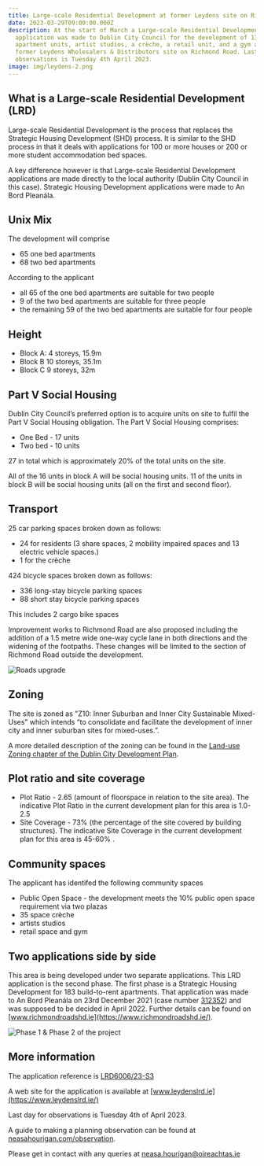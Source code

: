 ```yaml
---
title: Large-scale Residential Development at former Leydens site on Richmond Road
date: 2023-03-29T09:00:00.000Z
description: At the start of March a Large-scale Residential Development
  application was made to Dublin City Council for the development of 133
  apartment units, artist studios, a crèche, a retail unit, and a gym at the
  former Leydens Wholesalers & Distributors site on Richmond Road. Last day for
  observations is Tuesday 4th April 2023.
image: img/leydens-2.png
---
```

## What is a Large-scale Residential Development (LRD)

Large-scale Residential Development is the process that replaces the Strategic Housing Development (SHD) process. It is similar to the SHD process in that it deals with applications for 100 or more houses or 200 or more student accommodation bed spaces.

A key difference however is that Large-scale Residential Development applications are made directly to the local authority (Dublin City Council in this case). Strategic Housing Development applications were made to An Bord Pleanála.

## Unix Mix

The development will comprise

* 65 one bed apartments
* 68 two bed apartments

According to the applicant 

* all 65 of the one bed apartments are suitable for two people
* 9 of the two bed apartments are suitable for three people
* the remaining 59 of the two bed apartments are suitable for four people

## Height

* Block A: 4 storeys, 15.9m 
* Block B 10 storeys, 35.1m
* Block C 9 storeys, 32m 

## Part V Social Housing

Dublin City Council’s preferred option is to acquire units on site to fulfil the Part V Social Housing obligation. The Part V Social Housing comprises:

* One Bed - 17 units
* Two bed - 10 units

27 in total which is approximately 20% of the total units on the site.

All of the 16 units in block A will be social housing units.
11 of the units in block B will be social housing units (all on the first and second floor).

## Transport

25 car parking spaces broken down as follows:

* 24 for residents (3 share spaces, 2 mobility impaired spaces and 13 electric vehicle spaces.)
* 1 for the crèche

424 bicycle spaces broken down as follows:

* 336 long-stay bicycle parking spaces
* 88 short stay bicycle parking spaces

This includes 2 cargo bike spaces

Improvement works to Richmond Road are also proposed including the addition of a 1.5 metre wide one-way cycle lane in both directions and the widening of the  footpaths.  These changes will be limited to the section of Richmond Road outside the development.

![Roads upgrade](/img/leydens-roads.png "Roads upgrade")

## Zoning

The site is zoned as "Z10: Inner Suburban and Inner City Sustainable Mixed-Uses" which intends “to consolidate and facilitate the development of inner city and inner suburban sites for mixed-uses.”.

A more detailed description of the zoning can be found in the [Land-use Zoning chapter of the Dublin City Development Plan](https://www.dublincity.ie/sites/default/files/2022-12/Final%201-14%20Land%20Use%20Zoning%2005.12.22.pdf).

## Plot ratio and site coverage

* Plot Ratio - 2.65 (amount of floorspace in relation to the site area). The indicative Plot Ratio in the current development plan for this area is 1.0-2.5
* Site Coverage - 73% (the percentage of the site covered by building structures). The indicative Site Coverage in the current development plan for this area is 45-60% .

## Community spaces

The applicant has identifed the following community spaces

* Public Open Space - the development meets the 10% public open space requirement via two plazas
* 35 space crèche
* artists studios
* retail space and gym

## Two applications side by side

This area is being developed under two separate applications. This LRD application is the second phase. The first phase is a Strategic Housing Development for 183 build-to-rent apartments. That application was made to An Bord Pleanála on 23rd December 2021 (case number [312352](https://www.pleanala.ie/en-ie/case/312352))  and was supposed to be decided in April 2022.  Further details can be found on [www.richmondroadshd.ie](https://www.richmondroadshd.ie/).

![Phase 1 & Phase 2 of the project](/img/leydens-1.png "Phase 1 & Phase 2 of the project")

## More information

The application reference is [LRD6006/23-S3 ](https://planning.agileapplications.ie/dublincity/application-details/154567)

A web site for the application is available at [www.leydenslrd.ie](https://www.leydenslrd.ie/)

Last day for observations is Tuesday 4th of April 2023.

A guide to making a planning observation can be found at [neasahourigan.com/observation](https://neasahourigan.com/post/planning-observation/).

Please get in contact with any queries at [neasa.hourigan@oireachtas.ie](mailto:neasa.hourigan@oireachtas.ie?subject=Application%20for%20Leydens%20site%20on%20Richmond%20Road&body=Dear%20Neasa%2C%0D%0A%0D%0A)